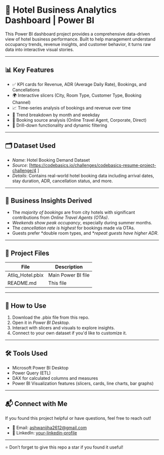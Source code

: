 

# 🏨 Hotel Business Analytics Dashboard | Power BI

This Power BI dashboard project provides a comprehensive data-driven view of hotel business performance. Built to help management understand occupancy trends, revenue insights, and customer behavior, it turns raw data into interactive visual stories.

---

## 📊 Key Features

- ✅ KPI cards for Revenue, ADR (Average Daily Rate), Bookings, and Cancellations
- 🌍 Interactive slicers (City, Room Type, Customer Type, Booking Channel)
- 📈 Time-series analysis of bookings and revenue over time
- 🔁 Trend breakdown by month and weekday
- 🧳 Booking source analysis (Online Travel Agent, Corporate, Direct)
- 🔎 Drill-down functionality and dynamic filtering

---

## 🗂 Dataset Used

- *Name*: Hotel Booking Demand Dataset  
- *Source*: [https://codebasics.io/challenges/codebasics-resume-project-challenge/4 ] 
- *Details*: Contains real-world hotel booking data including arrival dates, stay duration, ADR, cancellation status, and more.

---

## 🧠 Business Insights Derived

- The *majority of bookings* are from city hotels with significant contributions from *Online Travel Agents (OTAs)*.
- *Weekends show peak occupancy*, especially during summer months.
- The *cancellation rate is highest* for bookings made via OTAs.
- Guests prefer *double room types, and **repeat guests have higher ADR*.

---

## 📁 Project Files

| File | Description |
|------|-------------|
| Atliq_Hotel.pbix | Main Power BI file |
| README.md | This file |

---

## 🚀 How to Use

1. Download the .pbix file from this repo.
2. Open it in *Power BI Desktop*.
3. Interact with slicers and visuals to explore insights.
4. Connect to your own dataset if you'd like to customize it.

---



## 🛠 Tools Used

- Microsoft Power BI Desktop
- Power Query (ETL)
- DAX for calculated columns and measures
- Power BI Visualization features (slicers, cards, line charts, bar graphs)

---

## 📬 Connect with Me

If you found this project helpful or have questions, feel free to reach out!

- 📧 Email: ashwanijha2612@gmail.com
- 🔗 LinkedIn: [your-linkedin-profile](https://www.linkedin.com/in/ashwani-kumar-jha-10b900249/?utm_source=share&utm_campaign=share_via&utm_content=profile&utm_medium=ios_app)
  

---

⭐ Don’t forget to give this repo a star if you found it useful!
